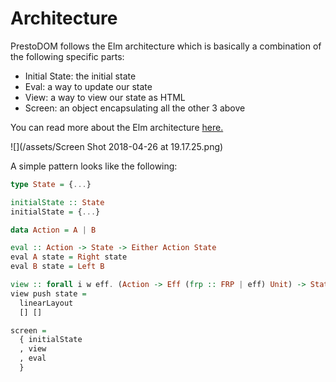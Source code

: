 # Architecture

PrestoDOM follows the Elm architecture which is basically a combination of the following specific parts:

* Initial State: the initial state
* Eval: a way to update our state
* View: a way to view our state as HTML
* Screen: an object encapsulating all the other 3 above

You can read more about the Elm architecture [here.](https://guide.elm-lang.org/architecture/)

![](/assets/Screen Shot 2018-04-26 at 19.17.25.png)

A simple pattern looks like the following:

```haskell
type State = {...}

initialState :: State
initialState = {...}

data Action = A | B

eval :: Action -> State -> Either Action State
eval A state = Right state
eval B state = Left B

view :: forall i w eff. (Action -> Eff (frp :: FRP | eff) Unit) -> State -> PrestoDOM Action w
view push state =
  linearLayout
  [] []

screen =
  { initialState
  , view
  , eval
  }
```



